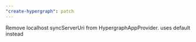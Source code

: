 ```yaml
---
"create-hypergraph": patch
---
```


Remove localhost syncServerUri from HypergraphAppProvider. uses default instead
  